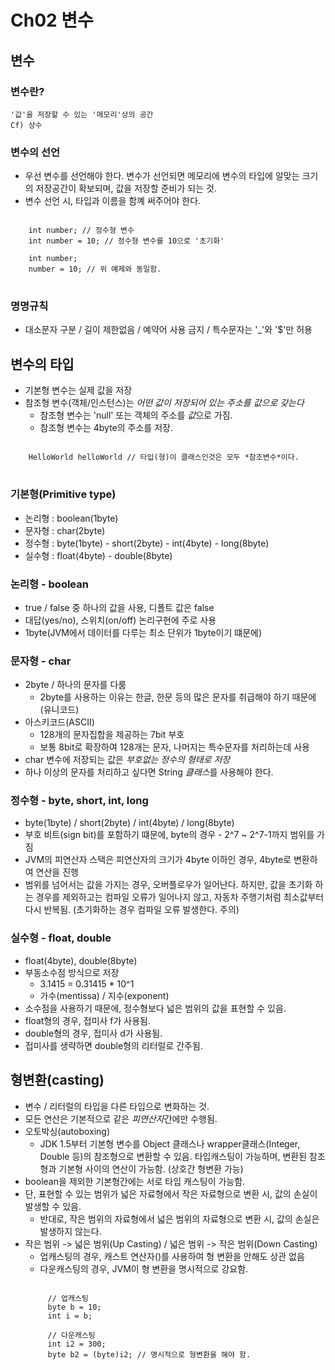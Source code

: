 Ch02 변수
====================
## 변수

### 변수란?
```
'값'을 저장할 수 있는 '메모리'상의 공간
Cf) 상수
```

### 변수의 선언
- 우선 변수를 선언해야 한다. 변수가 선언되면 메모리에 변수의 타입에 알맞는 크기의 저장공간이 확보되며,
  값을 저장할 준비가 되는 것.
- 변수 선언 시, 타입과 이름을 함꼐 써주어야 한다.
<pre>
<code>
    int number; // 정수형 변수
    int number = 10; // 정수형 변수를 10으로 '초기화'

    int number;
    number = 10; // 위 예제와 동일함.
</code>
</pre>


### 명명규칙
- 대소문자 구분 / 길이 제한없음 / 예약어 사용 금지 / 특수문자는 '_'와 '$'만 허용

## 변수의 타입
- 기본형 변수는 실제 값을 저장
- 참조형 변수(객체/인스턴스)는 *어떤 값이 저장되어 있는 주소를 값으로 갖는다*
  * 참조형 변수는 'null' 또는 객체의 주소를 *값*으로 가짐.
  * 참조형 변수는 4byte의 주소를 저장.
<pre>
<code>
    HelloWorld helloWorld // 타입(형)이 클래스인것은 모두 *참조변수*이다.
</code>
</pre>


### 기본형(Primitive type)
- 논리형 : boolean(1byte)
- 문자형 : char(2byte)
- 정수형 : byte(1byte) - short(2byte) - int(4byte) - long(8byte)
- 실수형 : float(4byte) - double(8byte)

### 논리형 - boolean
- true / false 중 하나의 값을 사용, 디폴트 값은 false
- 대답(yes/no), 스위치(on/off) 논리구현에 주로 사용
- 1byte(JVM에서 데이터를 다루는 최소 단위가 1byte이기 떄문에)

### 문자형 - char
- 2byte / 하나의 문자를 다룸
  * 2byte를 사용하는 이유는 한글, 한문 등의 많은 문자를 취급해야 하기 때문에(유니코드)
- 아스키코드(ASCII)
  * 128개의 문자집합을 제공하는 7bit 부호
  * 보통 8bit로 확장하여 128개는 문자, 나머지는 특수문자를 처리하는데 사용
- char 변수에 저장되는 값은 *부호없는 정수의 형태로 저장*
- 하나 이상의 문자를 처리하고 싶다면 String *클래스*를 사용해야 한다.

### 정수형 - byte, short, int, long
 - byte(1byte) / short(2byte) / int(4byte) / long(8byte)
 - 부호 비트(sign bit)를 포함하기 떄문에, byte의 경우 - 2^7 ~ 2^7-1까지 범위를 가짐
 - JVM의 피연산자 스택은 피연산자의 크기가 4byte 이하인 경우, 4byte로
   변환하여 연산을 진행
 - 범위를 넘어서는 값을 가지는 경우, 오버플로우가 일어난다. 하지만, 값을 초기화 하는 경우를 제외하고는
 컴파일 오류가 일어나지 않고, 자동차 주행기처럼 최소값부터 다시 반복됨.
 (초기화하는 경우 컴파일 오류 발생한다. 주의)

### 실수형 - float, double
 - float(4byte), double(8byte)
 - 부동소수점 방식으로 저장
   * 3.1415 = 0.31415 * 10^1
   * 가수(mentissa) / 지수(exponent)
 - 소수점을 사용하기 때문에, 정수형보다 넓은 범위의 값을 표현할 수 있음.
 - float형의 경우, 접미사 f가 사용됨.
 - double형의 경우, 접미사 d가 사용됨.
 - 접미사를 생략하면 double형의 리터럴로 간주됨.

## 형변환(casting)
 - 변수 / 리터럴의 타입을 다른 타입으로 변화하는 것.
 - 모든 연산은 기본적으로 같은 *피연산자*간에만 수행됨.
 - 오토박싱(autoboxing)
   * JDK 1.5부터 기본형 변수를 Object 클래스나 wrapper클래스(Integer, Double 등)의 참조형으로 변환할 수 있음.
     타입캐스팅이 가능하며, 변환된 참조형과 기본형 사이의 연산이 가능함.
     (상호간 형변환 가능)
 - boolean을 제외한 기본형간에는 서로 타입 캐스팅이 가능함.
 - 단, 표현할 수 있는 범위가 넓은 자료형에서 작은 자료형으로 변환 시, 값의 손실이 발생할 수 있음.
   * 반대로, 작은 범위의 자료형에서 넓은 범위의 자료형으로 변환 시, 값의 손실은 발생하지 않는다.
 - 작은 범위 -> 넓은 범위(Up Casting) / 넓은 범위 -> 작은 범위(Down Casting)
   * 업캐스팅의 경우, 캐스트 연산자()를 사용하여 형 변환을 안해도 상관 없음
   * 다운캐스팅의 경우, JVM이 형 변환을 명시적으로 강요함.
   <pre>
   <code>
        // 업캐스팅
        byte b = 10;
        int i = b;

        // 다운캐스팅
        int i2 = 300;
        byte b2 = (byte)i2; // 명시적으로 형변환을 해야 함.
   </code>
   </pre>
